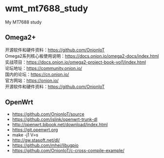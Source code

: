 # wmt_mt7688_study
My MT7688 study

## Omega2+    
开源软件和硬件资料：https://github.com/OnionIoT    
Omega2系列核心板使用说明：https://docs.onion.io/omega2-docs/index.html  
实战项目：https://docs.onion.io/omega2-project-book-vol1/index.html  
论坛地址：https://community.onion.io/  
国内的论坛：https://cn.onion.io/  
官方网站：https://onion.io/  
开源软件和硬件资料：https://github.com/OnionIoT  

## OpenWrt  
* https://github.com/OnionIoT/source  
* https://github.com/jslink/openwrt-trunk-dl  
* http://openwrt.bjbook.net/download/index.html  
* https://git.openwrt.org  
* make -j1 V=s  
* http://gw.stasoft.net/dl/  
* https://github.com/mhei/libugpio  
* https://github.com/OnionIoT/c-cross-compile-example/  


